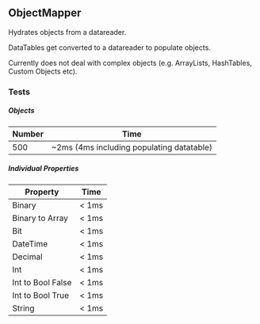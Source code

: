## ObjectMapper

Hydrates objects from a datareader.

DataTables get converted to a datareader to populate objects.

Currently does not deal with complex objects (e.g. ArrayLists, HashTables, Custom Objects etc).

### Tests

##### Objects

| Number        | Time |
|-------------------|--------|
| 500            | ~2ms (4ms including populating datatable)  |

##### Individual Properties

| Property        | Time |
|-------------------|--------|
| Binary            | < 1ms  |
| Binary to Array   | < 1ms  |
| Bit               | < 1ms  |
| DateTime          | < 1ms  |
| Decimal           | < 1ms  |
| Int               | < 1ms  |
| Int to Bool False | < 1ms  |
| Int to Bool True  | < 1ms  |
| String            | < 1ms  |



